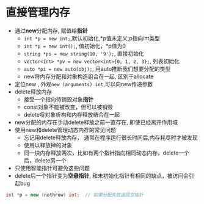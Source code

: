 # 直接管理内存

- 通过**new**分配内存, 赋值给**指针**
  - `int *p = new int;`,默认初始化,*p值未定义,p指向int类型
  - `int *p = new int();`, 值初始化，*p值为0
  - `string *ps = new string(10, '9');`, 直接初始化
  - `vector<int> *pv = new vector<int>{0, 1, 2, 3};`, 列表初始化
  - `auto *pi = new auto(obj);`, 用auto推断我们想要分配的类型
  - new将内存分配和对象构造组合在一起, 区别于allocate
- 定位new , 外观`new (arguments) int`,可以向new传递参数
- delete释放内存
  - 接受一个指向待销毁对象**指针**
  - const对象不能被改变，但可以被销毁
  - delete将对象析构和内存释放结合在一起
- new分配的内存在手动delete释放之前一直存在, 即使已经离开作用域
- 使用new和delete管理动态内存的常见问题
  - 忘记用delete释放内存， 通常在程序运行很长时间后,内存耗尽时才被发现
  - 使用以释放掉的对象
  - 同一块内存释放两次，比如有两个指针指向相同动态内存，delete一个后，delete另一个
- 只使用智能指针可避免这些问题
- delete后一个指针变为**空悬指针**, 和未初始化指针有相同的缺点，被访问会引起bug

```c++
int *p = new (nothrow) int;  // 如果分配失败返回空指针
```